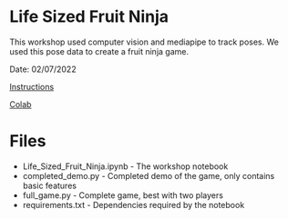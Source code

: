 # Life Sized Fruit Ninja

This workshop used computer vision and mediapipe to track poses.
We used this pose data to create a fruit ninja game.

Date: 02/07/2022

[Instructions](https://msu-ai.notion.site/Workshop-Instructions-06d5c272f263455a97ec9795ff1c7704)

[Colab](https://colab.research.google.com/drive/1yPWLBN-UBx-BJs-Ksnj5mzF9YrihIB3T?usp=sharing)

# Files

- Life_Sized_Fruit_Ninja.ipynb - The workshop notebook
- completed_demo.py - Completed demo of the game, only contains basic features
- full_game.py - Complete game, best with two players
- requirements.txt - Dependencies required by the notebook